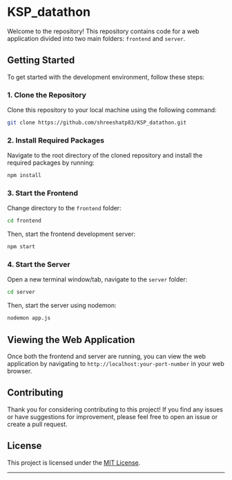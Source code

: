 # KSP_datathon


Welcome to the repository! This repository contains code for a web application divided into two main folders: `frontend` and `server`.

## Getting Started

To get started with the development environment, follow these steps:

### 1. Clone the Repository

Clone this repository to your local machine using the following command:

```bash
git clone https://github.com/shreeshatp83/KSP_datathon.git
```

### 2. Install Required Packages

Navigate to the root directory of the cloned repository and install the required packages by running:

```bash
npm install
```

### 3. Start the Frontend

Change directory to the `frontend` folder:

```bash
cd frontend
```

Then, start the frontend development server:

```bash
npm start
```

### 4. Start the Server

Open a new terminal window/tab, navigate to the `server` folder:

```bash
cd server
```

Then, start the server using nodemon:

```bash
nodemon app.js
```

## Viewing the Web Application

Once both the frontend and server are running, you can view the web application by navigating to `http://localhost:your-port-number` in your web browser.

## Contributing

Thank you for considering contributing to this project! If you find any issues or have suggestions for improvement, please feel free to open an issue or create a pull request.

## License

This project is licensed under the [MIT License](LICENSE).

---
